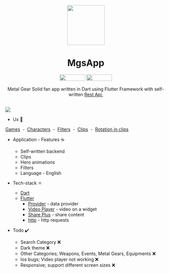<p align="center">
  <img src="https://user-images.githubusercontent.com/50905347/211493525-65dac823-5be0-4e57-ab73-94704fe2a804.png" width="117" height="125">
</p>

<h1 align="center">MgsApp</h1>

<p align="center"> 
  <img src="https://img.shields.io/badge/Flutter-02569B?style=for-the-badge&logo=flutter&logoColor=white" width="80" height="20"> 
  <img src="https://img.shields.io/badge/Dart-0175C2?style=for-the-badge&logo=dart&logoColor=white" width="80" height="20">
</p>

<p align="center">  
Metal Gear Solid fan app written in Dart using Flutter Framework with self-written <a href="https://github.com/commandiron/mgs-server/">Rest Api.</a>
</p>
</br>

<img src="https://user-images.githubusercontent.com/50905347/212014847-d1e9a560-4e56-492b-86b2-ccae23ab2287.png"> 

* Ux 🧪

[Games](art/mgs_app_games.gif)&nbsp;&nbsp;-&nbsp;&nbsp;[Characters](art/mgs_app_characters.gif)&nbsp;&nbsp;-&nbsp;&nbsp;[Filters](art/mgs_app_filters.gif)&nbsp;&nbsp;-&nbsp;&nbsp;[Clips](art/mgs_app_clips.gif)&nbsp;&nbsp;-&nbsp;&nbsp;[Rotation in clips](art/mgs_app_rotation.gif)

* Application - Features ☕
   * Self-written backend
   * Clips
   * Hero animations 
   * Filters
   * Language - English
* Tech-stack ⚛️
    * [Dart](https://dart.dev)
    * [Flutter](https://flutter.dev)
        * [Provider](https://pub.dev/packages/provider) - data provider
        * [Video Player](https://pub.dev/packages/video_player) - video on a widget     
        * [Share Plus](https://pub.dev/packages/share_plus) - share content     
        * [http](https://pub.dev/packages/http) - http requests   
 
 * Todo ✔️
   * Search Category ❌
   * Dark theme ❌
   * Other Categories; Weapons, Events, Metal Gears, Equipments ❌
   * Ios bugs; Video player not working ❌
   * Responsive; support different screen sizes ❌
